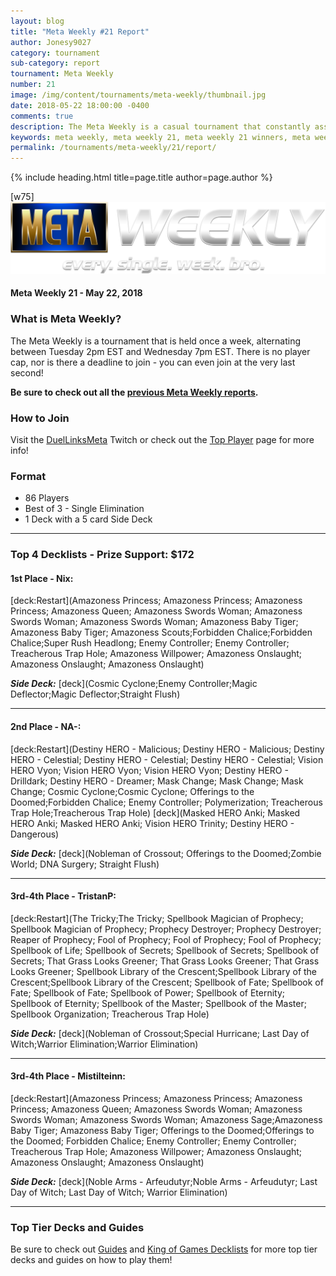 ```yaml
---
layout: blog
title: "Meta Weekly #21 Report"
author: Jonesy9027
category: tournament
sub-category: report
tournament: Meta Weekly
number: 21
image: /img/content/tournaments/meta-weekly/thumbnail.jpg
date: 2018-05-22 18:00:00 -0400
comments: true
description: The Meta Weekly is a casual tournament that constantly assesses the ever-changing Meta. Check out the report of these top players, their decks, and prizes!
keywords: meta weekly, meta weekly 21, meta weekly 21 winners, meta weekly 21 decks, tournament, dkayed, duel links meta, aliens, anki, masked heroes, sylvan, spellbooks, noble knights
permalink: /tournaments/meta-weekly/21/report/
---
```


{% include heading.html title=page.title author=page.author %}

[w75]
![](/img/content/tournaments/meta-weekly/banner.png)

#### Meta Weekly 21 - May 22, 2018

### What is Meta Weekly?
The Meta Weekly is a tournament that is held once a week, alternating between Tuesday 2pm EST and Wednesday 7pm EST. There is no player cap, nor is there a deadline to join - you can even join at the very last second!

**Be sure to check out all the [previous Meta Weekly reports](/tournaments/meta-weekly/).**

### How to Join
Visit the [DuelLinksMeta](https://www.twitch.tv/duellinksmeta) Twitch or check out the [Top Player](/community/) page for more info!

### Format
- 86 Players
- Best of 3 - Single Elimination 
- 1 Deck with a 5 card Side Deck

---

### Top 4 Decklists - Prize Support: $172

#### 1st Place - Nix: 
[deck:Restart](Amazoness Princess; Amazoness Princess; Amazoness Princess; Amazoness Queen; Amazoness Swords Woman; Amazoness Swords Woman; Amazoness Swords Woman; Amazoness Baby Tiger; Amazoness Baby Tiger; Amazoness Scouts;Forbidden Chalice;Forbidden Chalice;Super Rush Headlong; Enemy Controller; Enemy Controller; Treacherous Trap Hole; Amazoness Willpower; Amazoness Onslaught; Amazoness Onslaught; Amazoness Onslaught)

***Side Deck:***
[deck](Cosmic Cyclone;Enemy Controller;Magic Deflector;Magic Deflector;Straight Flush)

---

#### 2nd Place - NA-: 
[deck:Restart](Destiny HERO - Malicious; Destiny HERO - Malicious;  Destiny HERO - Celestial; Destiny HERO - Celestial; Destiny HERO - Celestial; Vision HERO Vyon; Vision HERO Vyon; Vision HERO Vyon; Destiny HERO - Drilldark; Destiny HERO - Dreamer; Mask Change; Mask Change; Mask Change; Cosmic Cyclone;Cosmic Cyclone; Offerings to the Doomed;Forbidden Chalice;  Enemy Controller; Polymerization; Treacherous Trap Hole;Treacherous Trap Hole)
[deck](Masked HERO Anki; Masked HERO Anki; Masked HERO Anki; Vision HERO Trinity; Destiny HERO - Dangerous)

***Side Deck:***
[deck](Nobleman of Crossout; Offerings to the Doomed;Zombie World; DNA Surgery; Straight Flush)

---

#### 3rd-4th Place - TristanP: 
[deck:Restart](The Tricky;The Tricky; Spellbook Magician of Prophecy; Spellbook Magician of Prophecy; Prophecy Destroyer; Prophecy Destroyer; Reaper of Prophecy; Fool of Prophecy; Fool of Prophecy; Fool of Prophecy; Spellbook of Life; Spellbook of Secrets; Spellbook of Secrets; Spellbook of Secrets; That Grass Looks Greener; That Grass Looks Greener; That Grass Looks Greener; Spellbook Library of the Crescent;Spellbook Library of the Crescent;Spellbook Library of the Crescent; Spellbook of Fate; Spellbook of Fate; Spellbook of Fate; Spellbook of Power; Spellbook of Eternity; Spellbook of Eternity; Spellbook of the Master; Spellbook of the Master; Spellbook Organization; Treacherous Trap Hole)

***Side Deck:***
[deck](Nobleman of Crossout;Special Hurricane; Last Day of Witch;Warrior Elimination;Warrior Elimination)

---

#### 3rd-4th Place - Mistilteinn: 
[deck:Restart](Amazoness Princess; Amazoness Princess; Amazoness Princess; Amazoness Queen; Amazoness Swords Woman; Amazoness Swords Woman; Amazoness Swords Woman; Amazoness Sage;Amazoness Baby Tiger; Amazoness Baby Tiger; Offerings to the Doomed;Offerings to the Doomed; Forbidden Chalice; Enemy Controller; Enemy Controller; Treacherous Trap Hole; Amazoness Willpower; Amazoness Onslaught; Amazoness Onslaught; Amazoness Onslaught)

***Side Deck:***
[deck](Noble Arms - Arfeudutyr;Noble Arms - Arfeudutyr; Last Day of Witch; Last Day of Witch; Warrior Elimination)

---

### Top Tier Decks and Guides
Be sure to check out [Guides](/guides/) and [King of Games Decklists](/top-decks/) for more top tier decks and guides on how to play them!
